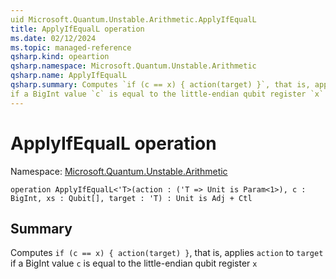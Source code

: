 ```yaml
---
uid Microsoft.Quantum.Unstable.Arithmetic.ApplyIfEqualL
title: ApplyIfEqualL operation
ms.date: 02/12/2024
ms.topic: managed-reference
qsharp.kind: opeartion
qsharp.namespace: Microsoft.Quantum.Unstable.Arithmetic
qsharp.name: ApplyIfEqualL
qsharp.summary: Computes `if (c == x) { action(target) }`, that is, applies `action` to `target`
if a BigInt value `c` is equal to the little-endian qubit register `x`
---
```


# ApplyIfEqualL operation

Namespace: [Microsoft.Quantum.Unstable.Arithmetic](xref:Microsoft.Quantum.Unstable.Arithmetic)

```qsharp
operation ApplyIfEqualL<'T>(action : ('T => Unit is Param<1>), c : BigInt, xs : Qubit[], target : 'T) : Unit is Adj + Ctl
```

## Summary
Computes `if (c == x) { action(target) }`, that is, applies `action` to `target`
if a BigInt value `c` is equal to the little-endian qubit register `x`
